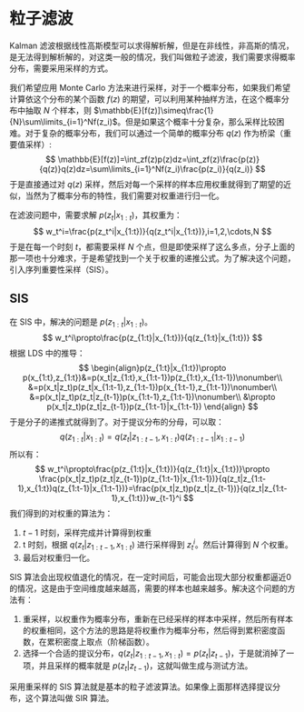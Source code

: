 # 粒子滤波

Kalman 滤波根据线性高斯模型可以求得解析解，但是在非线性，非高斯的情况，是无法得到解析解的，对这类一般的情况，我们叫做粒子滤波，我们需要求得概率分布，需要采用采样的方式。

我们希望应用 Monte Carlo 方法来进行采样，对于一个概率分布，如果我们希望计算依这个分布的某个函数 $f(z)$ 的期望，可以利用某种抽样方法，在这个概率分布中抽取 $N$ 个样本，则 $\mathbb{E}[f(z)]\simeq\frac{1}{N}\sum\limits_{i=1}^Nf(z_i)$。但是如果这个概率十分复杂，那么采样比较困难。对于复杂的概率分布，我们可以通过一个简单的概率分布 $q(z)$ 作为桥梁（重要值采样）:
$$
\mathbb{E}[f(z)]=\int_zf(z)p(z)dz=\int_zf(z)\frac{p(z)}{q(z)}q(z)dz=\sum\limits_{i=1}^Nf(z_i)\frac{p(z_i)}{q(z_i)}
$$
于是直接通过对 $q(z)$ 采样，然后对每一个采样的样本应用权重就得到了期望的近似，当然为了概率分布的特性，我们需要对权重进行归一化。

在滤波问题中，需要求解 $p(z_t|x_{1:t})$，其权重为：
$$
w_t^i=\frac{p(z_t^i|x_{1:t})}{q(z_t^i|x_{1:t})},i=1,2,\cdots,N
$$
于是在每一个时刻 $t$，都需要采样 $N$ 个点，但是即使采样了这么多点，分子上面的那一项也十分难求，于是希望找到一个关于权重的递推公式。为了解决这个问题，引入序列重要性采样（SIS）。

## SIS

在 SIS 中，解决的问题是 $p(z_{1:t}|x_{1:t})$。
$$
w_t^i\propto\frac{p(z_{1:t}|x_{1:t})}{q(z_{1:t}|x_{1:t})}
$$
根据 LDS 中的推导：
$$
\begin{align}p(z_{1:t}|x_{1:t})\propto p(x_{1:t},z_{1:t})&=p(x_t|z_{1:t},x_{1:t-1})p(z_{1:t},x_{1:t-1})\nonumber\\
&=p(x_t|z_t)p(z_t|x_{1:t-1},z_{1:t-1})p(x_{1:t-1},z_{1:t-1})\nonumber\\
&=p(x_t|z_t)p(z_t|z_{t-1})p(x_{1:t-1},z_{1:t-1})\nonumber\\
&\propto p(x_t|z_t)p(z_t|z_{t-1})p(z_{1:t-1}|x_{1:t-1})
\end{align}
$$
于是分子的递推式就得到了。对于提议分布的分母，可以取：
$$
q(z_{1:t}|x_{1:t})=q(z_t|z_{1:t-1},x_{1:t})q(z_{1:t-1}|x_{1:t-1})
$$
所以有：
$$
w_t^i\propto\frac{p(z_{1:t}|x_{1:t})}{q(z_{1:t}|x_{1:t})}\propto \frac{p(x_t|z_t)p(z_t|z_{t-1})p(z_{1:t-1}|x_{1:t-1})}{q(z_t|z_{1:t-1},x_{1:t})q(z_{1:t-1}|x_{1:t-1})}=\frac{p(x_t|z_t)p(z_t|z_{t-1})}{q(z_t|z_{1:t-1},x_{1:t})}w_{t-1}^i
$$
我们得到的对权重的算法为：

1.  $t-1$ 时刻，采样完成并计算得到权重
2.  t 时刻，根据 $q(z_t|z_{1:t-1},x_{1:t})$ 进行采样得到 $z_t^i$。然后计算得到 $N$ 个权重。
3.  最后对权重归一化。

SIS 算法会出现权值退化的情况，在一定时间后，可能会出现大部分权重都逼近0的情况，这是由于空间维度越来越高，需要的样本也越来越多。解决这个问题的方法有：

1.  重采样，以权重作为概率分布，重新在已经采样的样本中采样，然后所有样本的权重相同，这个方法的思路是将权重作为概率分布，然后得到累积密度函数，在累积密度上取点（阶梯函数）。
2.  选择一个合适的提议分布，$q(z_t|z_{1:t-1},x_{1:t})=p(z_t|z_{t-1})$，于是就消掉了一项，并且采样的概率就是 $p(z_t|z_{t-1})$，这就叫做生成与测试方法。

采用重采样的 SIS 算法就是基本的粒子滤波算法。如果像上面那样选择提议分布，这个算法叫做 SIR 算法。

